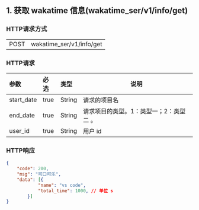 ## 1. 获取 wakatime 信息(wakatime_ser/v1/info/get)

### HTTP请求方式

<table>
    <tr>
        <td>POST </td>
        <td>wakatime_ser/v1/info/get</td>
    </tr>
</table>

### HTTP请求

| 参数       | 必选 | 类型   | 说明                                    |
| :--------- | :--- | :----- | --------------------------------------- |
| start_date | true | String | 请求的项目名                            |
| end_date   | true | String | 请求项目的类型。1：类型一；2：类型二 。 |
| user_id    | true | String | 用户 id                                 |

### HTTP响应

``` json
{
    "code": 200,
    "msg": "可口可乐",
    "data": [{
            "name": "vs code",
            "total_time": 1000, // 单位 s
        }]
}
```